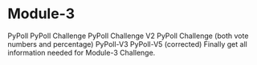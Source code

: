 # Module-3
PyPoll
PyPoll Challenge
PyPoll Challenge V2
PyPoll Challenge (both vote numbers and percentage)
PyPoll-V3
PyPoll-V5 (corrected)
Finally get all information needed for Module-3 Challenge.
